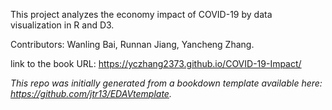 This project analyzes the economy impact of COVID-19 by data visualization in R and D3.

Contributors: Wanling Bai, Runnan Jiang, Yancheng Zhang.

link to the book URL: https://yczhang2373.github.io/COVID-19-Impact/

*This repo was initially generated from a bookdown template available here: https://github.com/jtr13/EDAVtemplate.*	
